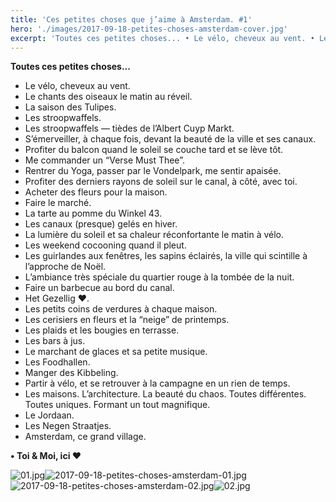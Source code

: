 ```yaml
---
title: 'Ces petites choses que j’aime à Amsterdam. #1'
hero: './images/2017-09-18-petites-choses-amsterdam-cover.jpg'
excerpt: 'Toutes ces petites choses... • Le vélo, cheveux au vent. • Le chants des oiseaux le matin au réveil. • La saison des Tulipes. • Les stroopwaffels. • Les stroopwaffels — tièdes de l’Albert Cuyp Markt. • S’émerveiller, à chaque fois, devant la beauté de la ville et ses canaux. • Profiter du balcon quand'
---
```


**Toutes ces petites choses...**

- Le vélo, cheveux au vent.
- Le chants des oiseaux le matin au réveil.
- La saison des Tulipes.
- Les stroopwaffels.
- Les stroopwaffels — tièdes de l’Albert Cuyp Markt.
- S’émerveiller, à chaque fois, devant la beauté de la ville et ses canaux.
- Profiter du balcon quand le soleil se couche tard et se lève tôt.
- Me commander un “Verse Must Thee”.
- Rentrer du Yoga, passer par le Vondelpark, me sentir apaisée.
- Profiter des derniers rayons de soleil sur le canal, à côté, avec toi.
- Acheter des fleurs pour la maison.
- Faire le marché.
- La tarte au pomme du Winkel 43.
- Les canaux (presque) gelés en hiver.
- La lumière du soleil et sa chaleur réconfortante le matin à vélo.
- Les weekend cocooning quand il pleut.
- Les guirlandes aux fenêtres, les sapins éclairés, la ville qui scintille à l’approche de Noël.
- L’ambiance très spéciale du quartier rouge à la tombée de la nuit.
- Faire un barbecue au bord du canal.
- Het Gezellig ♥.
- Les petits coins de verdures à chaque maison.
- Les cerisiers en fleurs et la “neige” de printemps.
- Les plaids et les bougies en terrasse.
- Les bars à jus.
- Le marchant de glaces et sa petite musique.
- Les Foodhallen.
- Manger des Kibbeling.
- Partir à vélo, et se retrouver à la campagne en un rien de temps.
- Les maisons. L’architecture. La beauté du chaos. Toutes différentes. Toutes uniques. Formant un tout magnifique.
- Le Jordaan.
- Les Negen Straatjes.
- Amsterdam, ce grand village.

**• Toi & Moi, ici ♥**

<img alt="01.jpg" src="./images/01.jpg"><img alt="2017-09-18-petites-choses-amsterdam-01.jpg" src="./images/2017-09-18-petites-choses-amsterdam-01.jpg">
<img alt="2017-09-18-petites-choses-amsterdam-02.jpg" src="./images/2017-09-18-petites-choses-amsterdam-02.jpg"><img alt="02.jpg" src="./images/02.jpg">
